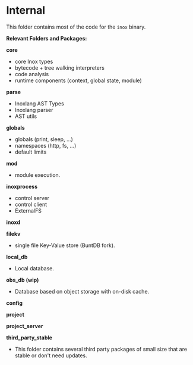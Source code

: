 # Internal

This folder contains most of the code for the `inox` binary.

**Relevant Folders and Packages:**

**core**

- core Inox types
- bytecode + tree walking interpreters
- code analysis
- runtime components (context, global state, module)

**parse**

- Inoxlang AST Types
- Inoxlang parser
- AST utils

**globals**

- globals (print, sleep, ...)
- namespaces (http, fs, ...)
- default limits

**mod**

- module execution.

**inoxprocess**

- control server
- control client
- ExternalFS

**inoxd**

**filekv**

- single file Key-Value store (BuntDB fork).

**local_db**

- Local database.

**obs_db (wip)**

- Database based on object storage with on-disk cache.

**config**

**project**

**project_server**

**third_party_stable**

- This folder contains several third party packages of small size that are
  stable or don't need updates.
